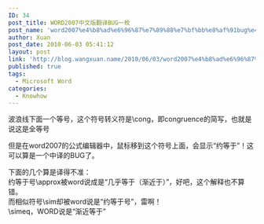 ```yaml
---
ID: 34
post_title: WORD2007中文版翻译BUG一枚
post_name: 'word2007%e4%b8%ad%e6%96%87%e7%89%88%e7%bf%bb%e8%af%91bug%e4%b8%80%e6%9e%9a'
author: Xuan
post_date: 2010-06-03 05:41:12
layout: post
link: 'http://blog.wangxuan.name/2010/06/03/word2007%e4%b8%ad%e6%96%87%e7%89%88%e7%bf%bb%e8%af%91bug%e4%b8%80%e6%9e%9a/'
published: true
tags:
  - Microsoft Word
categories:
  - Knowhow
---
```

波浪线下面一个等号，这个符号转义符是\cong，即congruence的简写，也就是说这是全等号

但是在word2007的公式编辑器中，鼠标移到这个符号上面，会显示“约等于”！这可以算是一个中译的BUG了。

下面的几个算是译得不准：  
约等于号\approx被word说成是“几乎等于（渐近于）”，好吧，这个解释也不算错。  
而相似符号\sim却被word说是“约等于号”，雷啊！  
\simeq，WORD说是“渐近等于”  
